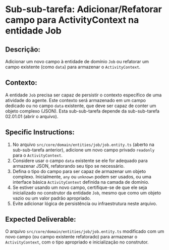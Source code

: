 # Sub-sub-tarefa: Adicionar/Refatorar campo para ActivityContext na entidade Job

## Descrição:

Adicionar um novo campo à entidade de domínio `Job` ou refatorar um campo existente (como `data`) para armazenar o `ActivityContext`.

## Contexto:

A entidade `Job` precisa ser capaz de persistir o contexto específico de uma atividade do agente. Este contexto será armazenado em um campo dedicado ou no campo `data` existente, que deve ser capaz de conter um objeto complexo (JSON). Esta sub-sub-tarefa depende da sub-sub-tarefa 02.01.01 (abrir o arquivo).

## Specific Instructions:

1.  No arquivo `src/core/domain/entities/job/job.entity.ts` (aberto na sub-sub-tarefa anterior), adicione um novo campo privado `readonly` para o `ActivityContext`.
2.  Considere usar o campo `data` existente se ele for adequado para armazenar JSON, refatorando seu tipo se necessário.
3.  Defina o tipo do campo para ser capaz de armazenar um objeto complexo. Inicialmente, `any` ou `unknown` podem ser usados, ou uma interface básica `ActivityContext` definida na camada de domínio.
4.  Se estiver usando um novo campo, certifique-se de que ele seja inicializado no construtor da entidade `Job`, mesmo que como um objeto vazio ou um valor padrão apropriado.
5.  Evite adicionar lógica de persistência ou infraestrutura neste arquivo.

## Expected Deliverable:

O arquivo `src/core/domain/entities/job/job.entity.ts` modificado com um novo campo (ou campo existente refatorado) para armazenar o `ActivityContext`, com o tipo apropriado e inicialização no construtor.
